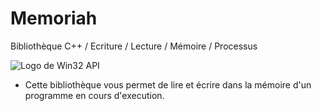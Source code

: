 # Memoriah
Bibliothèque C++ / Ecriture / Lecture / Mémoire / Processus

![Logo de Win32 API](https://nsa40.casimages.com/img/2020/02/15/mini_200215070517382100.png)

- Cette bibliothèque vous permet de lire et écrire dans la mémoire d'un programme en cours d'execution.
